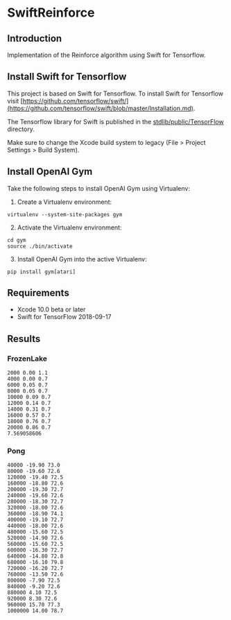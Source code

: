#  SwiftReinforce

## Introduction
Implementation of the Reinforce algorithm using Swift for Tensorflow.

## Install Swift for Tensorflow
This project is based on Swift for Tensorflow. To install Swift for Tensorflow visit [https://github.com/tensorflow/swift/](https://github.com/tensorflow/swift/blob/master/Installation.md).

The Tensorflow library for Swift is published in the [stdlib/public/TensorFlow](https://github.com/apple/swift/tree/tensorflow/stdlib/public/TensorFlow) directory.

Make sure to change the Xcode build system to legacy (File > Project Settings > Build System).

## Install OpenAI Gym
Take the following steps to install OpenAI Gym using Virtualenv:

1. Create a Virtualenv environment:
```
virtualenv --system-site-packages gym
```
2. Activate the Virtualenv environment:
```
cd gym
source ./bin/activate
```

3. Install OpenAI Gym into the active Virtualenv:
```
pip install gym[atari]
```

## Requirements
* Xcode 10.0 beta or later
* Swift for TensorFlow 2018-09-17

## Results
### FrozenLake
```
2000 0.00 1.1
4000 0.00 0.7
6000 0.05 0.7
8000 0.05 0.7
10000 0.09 0.7
12000 0.14 0.7
14000 0.31 0.7
16000 0.57 0.7
18000 0.76 0.7
20000 0.86 0.7
7.569058606
```
### Pong
```
40000 -19.90 73.0
80000 -19.60 72.6
120000 -19.40 72.5
160000 -18.80 72.6
200000 -19.30 72.7
240000 -19.60 72.6
280000 -18.30 72.7
320000 -18.00 72.6
360000 -18.90 74.1
400000 -19.10 72.7
440000 -18.00 72.6
480000 -15.60 72.5
520000 -14.90 72.6
560000 -15.60 72.5
600000 -16.30 72.7
640000 -14.80 72.8
680000 -16.10 79.8
720000 -16.20 72.7
760000 -13.50 72.6
800000 -7.90 72.5
840000 -9.20 72.6
880000 4.10 72.5
920000 8.30 72.6
960000 15.70 77.3
1000000 14.00 78.7
```
